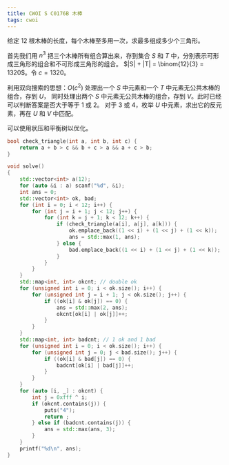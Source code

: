 ```yaml
---
title: CWOI S C0176B 木棒
tags: cwoi
---
```


给定 12 根木棒的长度，每个木棒至多用一次，求最多组成多少个三角形。

首先我们用 $n^3$ 把三个木棒所有组合算出来，存到集合 $S$ 和 $T$ 中，分别表示可形成三角形的组合和不可形成三角形的组合。
$|S| + |T| = \binom{12}{3} = 1320$。令 $c = 1320$。

利用双向搜索的思想：$O(c^2)$ 处理出一个 $S$ 中元素和一个 $T$ 中元素无公共木棒的组合，存到 $U$，
同时处理出两个 $S$ 中元素无公共木棒的组合，存到 $V$。此时已经可以判断答案是否大于等于 1 或 2。
对于 3 或 4，枚举 $U$ 中元素，求出它的反元素，再在 $U$ 和 $V$ 中匹配。

可以使用状压和平衡树以优化。

```cpp
bool check_triangle(int a, int b, int c) {
    return a + b > c && b + c > a && a + c > b;
}

void solve()
{
    std::vector<int> a(12);
    for (auto &i : a) scanf("%d", &i);
    int ans = 0;
    std::vector<int> ok, bad;
    for (int i = 0; i < 12; i++) {
        for (int j = i + 1; j < 12; j++) {
            for (int k = j + 1; k < 12; k++) {
                if (check_triangle(a[i], a[j], a[k])) {
                    ok.emplace_back((1 << i) + (1 << j) + (1 << k));
                    ans = std::max(1, ans);
                } else {
                    bad.emplace_back((1 << i) + (1 << j) + (1 << k));
                }
            }
        }
    }
    std::map<int, int> okcnt; // double ok
    for (unsigned int i = 0; i < ok.size(); i++) {
        for (unsigned int j = i + 1; j < ok.size(); j++) {
            if ((ok[i] & ok[j]) == 0) {
                ans = std::max(2, ans);
                okcnt[ok[i] | ok[j]]++;
            }
        }
    }
    std::map<int, int> badcnt; // 1 ok and 1 bad
    for (unsigned int i = 0; i < ok.size(); i++) {
        for (unsigned int j = 0; j < bad.size(); j++) {
            if ((ok[i] & bad[j]) == 0) {
                badcnt[ok[i] | bad[j]]++;
            }
        }
    }
    for (auto [i, _] : okcnt) {
        int j = 0xfff ^ i;
        if (okcnt.contains(j)) {
            puts("4");
            return ;
        } else if (badcnt.contains(j)) {
            ans = std::max(ans, 3);
        }
    }
    printf("%d\n", ans);
}
```

